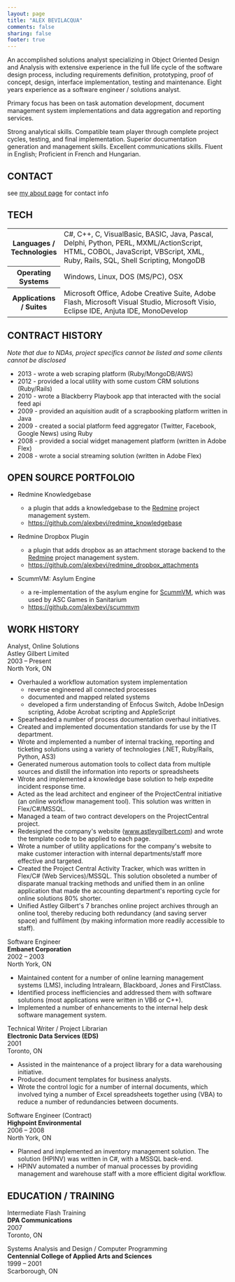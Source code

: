 ```yaml
---
layout: page
title: "ALEX BEVILACQUA"
comments: false
sharing: false
footer: true
---
```


An accomplished solutions analyst specializing in Object Oriented Design and Analysis with extensive
experience in the full life cycle of the software design process, including requirements definition, prototyping, proof of concept, design, interface implementation, testing and maintenance. Eight years experience as a software engineer / solutions analyst. 

Primary focus has been on task automation development, document management system implementations
and data aggregation and reporting services.

Strong analytical skills. Compatible team player through complete project cycles, testing, and final
implementation. Superior documentation generation and management skills. Excellent communications skills.
Fluent in English; Proficient in French and Hungarian.

## CONTACT

see [my about page](/about) for contact info

## TECH

<table cellpadding="5" cellspacing="5">
  <tr>
    <th width="100px">Languages / Technologies</th>
    <td>C#, C++, C, VisualBasic, BASIC, Java, Pascal, Delphi, Python, PERL, 
MXML/ActionScript, HTML, COBOL, JavaScript, VBScript, XML, Ruby, Rails, SQL, 
Shell Scripting, MongoDB</td>
  </tr>
  <tr>
    <th>Operating Systems</th>
    <td>Windows, Linux, DOS (MS/PC), OSX</td>
  </tr>
  <tr>
    <th>Applications / Suites</th>
    <td>Microsoft Office, Adobe Creative Suite, Adobe Flash, Microsoft Visual Studio, 
Microsoft Visio, Eclipse IDE, Anjuta IDE, MonoDevelop</td>
  </tr>
</table>

## CONTRACT HISTORY

_Note that due to NDAs, project specifics cannot be listed and some clients cannot be disclosed_

* 2013 - wrote a web scraping platform (Ruby/MongoDB/AWS)
* 2012 - provided a local utility with some custom CRM solutions (Ruby/Rails)
* 2010 - wrote a Blackberry Playbook app that interacted with the social feed api
* 2009 - provided an aquisition audit of a scrapbooking platform written in Java
* 2009 - created a social platform feed aggregator (Twitter, Facebook, Google News) using Ruby
* 2008 - provided a social widget management platform (written in Adobe Flex)
* 2008 - wrote a social streaming solution (written in Adobe Flex)

## OPEN SOURCE PORTFOLOIO

* Redmine Knowledgebase
    * a plugin that adds a knowledgebase to the [Redmine](http://www.redmine.org) project management system.
    * https://github.com/alexbevi/redmine_knowledgebase

* Redmine Dropbox Plugin
    * a plugin that adds dropbox as an attachment storage backend to the [Redmine](http://www.redmine.org) project management system.
    * https://github.com/alexbevi/redmine_dropbox_attachments

* ScummVM: Asylum Engine
    * a re-implementation of the asylum engine for [ScummVM](http://scummvm.org), which was used by ASC Games in Sanitarium
    * https://github.com/alexbevi/scummvm


## WORK HISTORY

Analyst, Online Solutions<br>
Astley Gilbert Limited<br>
2003 – Present<br>
North York, ON

* Overhauled a workflow automation system implementation
    * reverse engineered all connected processes
    * documented and mapped related systems
    * developed a firm understanding of Enfocus Switch, Adobe InDesign scripting, Adobe Acrobat scripting and AppleScript
* Spearheaded a number of process documentation overhaul initiatives.
* Created and implemented documentation standards for use by the IT department.
* Wrote and implemented a number of internal tracking, reporting and ticketing solutions using a variety
of technologies (.NET, Ruby/Rails, Python, AS3)
* Generated numerous automation tools to collect data from multiple sources and distill the information
into reports or spreadsheets
* Wrote and implemented a knowledge base solution to help expedite incident response time.
* Acted as the lead architect and engineer of the ProjectCentral initiative (an online workflow
management tool). This solution was written in Flex/C#/MSSQL.
* Managed a team of two contract developers on the ProjectCentral project.
* Redesigned the company's website (www.astleygilbert.com) and wrote the template code to be
applied to each page.
* Wrote a number of utility applications for the company's website to make customer interaction with
internal departments/staff more effective and targeted.
* Created the Project Central Activity Tracker, which was written in Flex/C# (Web Services)/MSSQL. This
solution obsoleted a number of disparate manual tracking methods and unified them in an online
application that made the accounting department's reporting cycle for online solutions 80% shorter.
* Unified Astley Gilbert's 7 branches online project archives through an online tool, thereby reducing
both redundancy (and saving server space) and fulfilment (by making information more readily
accessible to staff).

Software Engineer<br>
**Embanet Corporation**<br>
2002 – 2003<br>
North York, ON

* Maintained content for a number of online learning management systems (LMS), including Intralearn,
Blackboard, Jones and FirstClass.
* Identified process inefficiencies and addressed them with software solutions (most applications were
written in VB6 or C++).
* Implemented a number of enhancements to the internal help desk software management system.


Technical Writer / Project Librarian<br>
**Electronic Data Services (EDS)**<br>
2001<br>
Toronto, ON<br>

* Assisted in the maintenance of a project library for a data warehousing initiative.
* Produced document templates for business analysts.
* Wrote the control logic for a number of internal documents, which involved tying a number of Excel
spreadsheets together using (VBA) to reduce a number of redundancies between documents.


Software Engineer (Contract)<br>
**Highpoint Environmental**<br>
2006 – 2008<br>
North York, ON

* Planned and implemented an inventory management solution. The solution (HPINV) was written in C#,
with a MSSQL back-end. 
* HPINV automated a number of manual processes by providing management and warehouse staff with
a more efficient digital workflow.

## EDUCATION / TRAINING

Intermediate Flash Training<br>
**DPA Communications**<br>
2007<br>
Toronto, ON

Systems Analysis and Design / Computer Programming<br>
**Centennial College of Applied Arts and Sciences**<br>
1999 – 2001<br>
Scarborough, ON